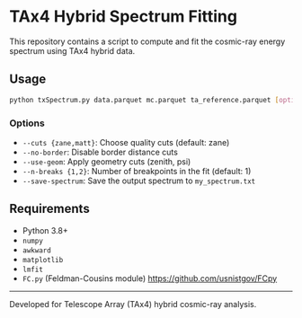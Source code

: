 # TAx4 Hybrid Spectrum Fitting

This repository contains a script to compute and fit the cosmic-ray energy spectrum using TAx4 hybrid data.

## Usage

```bash
python txSpectrum.py data.parquet mc.parquet ta_reference.parquet [options]
```

### Options
- `--cuts {zane,matt}`: Choose quality cuts (default: zane)
- `--no-border`: Disable border distance cuts
- `--use-geom`: Apply geometry cuts (zenith, psi)
- `--n-breaks {1,2}`: Number of breakpoints in the fit (default: 1)
- `--save-spectrum`: Save the output spectrum to `my_spectrum.txt`

## Requirements
- Python 3.8+
- `numpy`
- `awkward`
- `matplotlib`
- `lmfit`
- `FC.py` (Feldman-Cousins module) https://github.com/usnistgov/FCpy

---

Developed for Telescope Array (TAx4) hybrid cosmic-ray analysis.
